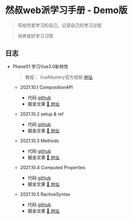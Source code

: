 # 然叔web派学习手册 - Demo版

> 写给热爱学习的自己，记录自己的学习过程

> 培养良好学习习惯



## 日志

- Phase01 学习Vue3.0新特性

  > 教程： VueMastery官方视频  [地址](https://www.bilibili.com/video/BV1nz4y1y7Mi)

  - 2021.10.1  CompositionAPI
    - 代码  [github](https://github.com/su37josephxia/vue3-study/blob/master/vue-mastery/composition-api/demo/src/components/composables/use-event-space.js)
    - 掘金文章  [🔗 地址](https://juejin.cn/post/6909247394904702984)
    
   - 2021.10.2  setup & ref
      - 代码 [github](https://github.com/su37josephxia/vue3-study/blob/master/vue-mastery/composition-api/demo/src/components/Computed.vue)
      - 掘金文章 [🔗 地址](https://juejin.cn/post/6909247394904702984)

   - 2021.10.3  Methods
        - 代码  [github](https://github.com/su37josephxia/vue3-study/blob/master/vue-mastery/composition-api/demo/src/components/Method.vue)
        - 掘金文章  [🔗 地址](https://juejin.cn/post/6909247394904702984)
    - 2021.10.4  Computed Properties
      - 代码 [github](https://github.com/su37josephxia/vue3-study/blob/master/vue-mastery/composition-api/demo/src/components/Computed.vue)
      - 掘金文章  [🔗 地址](https://juejin.cn/post/6909247394904702984)
   - 2021.10.5  RactiveSyntax
      - 代码  [github](https://github.com/su37josephxia/vue3-study/blob/master/vue-mastery/composition-api/demo/src/components/reactiveSynatx.vue)
      - 掘金文章  [🔗 地址](https://juejin.cn/post/6909247394904702984)
